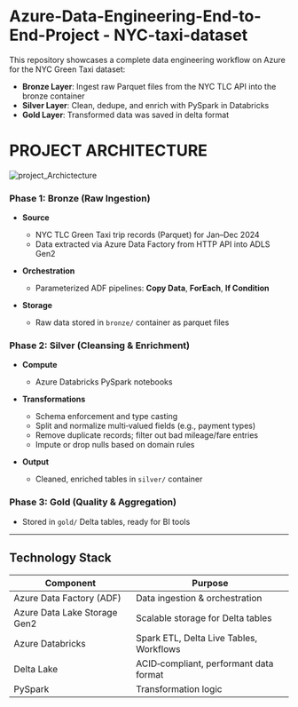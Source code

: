 # Azure-Data-Engineering-End-to-End-Project - NYC-taxi-dataset
This repository showcases a complete data engineering workflow on Azure for the NYC Green Taxi dataset:

- **Bronze Layer**: Ingest raw Parquet files from the NYC TLC API into the bronze container  
- **Silver Layer**: Clean, dedupe, and enrich with PySpark in Databricks  
- **Gold Layer**: Transformed data was saved in delta format
 

# PROJECT ARCHITECTURE
![project_Archictecture](https://private-user-images.githubusercontent.com/121890747/454069538-4d61cc70-315d-4162-8374-5dd476e4e5ae.png?jwt=eyJhbGciOiJIUzI1NiIsInR5cCI6IkpXVCJ9.eyJpc3MiOiJnaXRodWIuY29tIiwiYXVkIjoicmF3LmdpdGh1YnVzZXJjb250ZW50LmNvbSIsImtleSI6ImtleTUiLCJleHAiOjE3NDk2NjkzNDQsIm5iZiI6MTc0OTY2OTA0NCwicGF0aCI6Ii8xMjE4OTA3NDcvNDU0MDY5NTM4LTRkNjFjYzcwLTMxNWQtNDE2Mi04Mzc0LTVkZDQ3NmU0ZTVhZS5wbmc_WC1BbXotQWxnb3JpdGhtPUFXUzQtSE1BQy1TSEEyNTYmWC1BbXotQ3JlZGVudGlhbD1BS0lBVkNPRFlMU0E1M1BRSzRaQSUyRjIwMjUwNjExJTJGdXMtZWFzdC0xJTJGczMlMkZhd3M0X3JlcXVlc3QmWC1BbXotRGF0ZT0yMDI1MDYxMVQxOTEwNDRaJlgtQW16LUV4cGlyZXM9MzAwJlgtQW16LVNpZ25hdHVyZT02NDRmZmNlOTE0ZDMwY2Q5ZTI5MWU0NmM4NTNmODcyZGQ3ZDNmYzE5OGJkNTYzMmYxMGIwNDE5NjkxYTcwZTIyJlgtQW16LVNpZ25lZEhlYWRlcnM9aG9zdCJ9.2at4u4weXt5ee50qVz4tCZcs5MA6h_tCbN9d8NjdjQE)


### Phase 1: Bronze (Raw Ingestion)

- **Source**  
  - NYC TLC Green Taxi trip records (Parquet) for Jan–Dec 2024  
  - Data extracted via Azure Data Factory from HTTP API into ADLS Gen2

- **Orchestration**  
  - Parameterized ADF pipelines: **Copy Data**, **ForEach**, **If Condition**  
  
- **Storage**  
  - Raw data stored in `bronze/` container as parquet files

### Phase 2: Silver (Cleansing & Enrichment)

- **Compute**  
  - Azure Databricks PySpark notebooks

- **Transformations**  
  - Schema enforcement and type casting  
  - Split and normalize multi‑valued fields (e.g., payment types)  
  - Remove duplicate records; filter out bad mileage/fare entries  
  - Impute or drop nulls based on domain rules

- **Output**  
  - Cleaned, enriched tables in `silver/` container

### Phase 3: Gold (Quality & Aggregation)  
  - Stored in `gold/` Delta tables, ready for BI tools

---
## Technology Stack

| Component                   | Purpose                                         |
| --------------------------- | ----------------------------------------------- |
| Azure Data Factory (ADF)    | Data ingestion & orchestration                  |
| Azure Data Lake Storage Gen2| Scalable storage for Delta tables               |
| Azure Databricks            | Spark ETL, Delta Live Tables, Workflows         |
| Delta Lake                  | ACID‑compliant, performant data format          |
| PySpark                     | Transformation logic                            |








